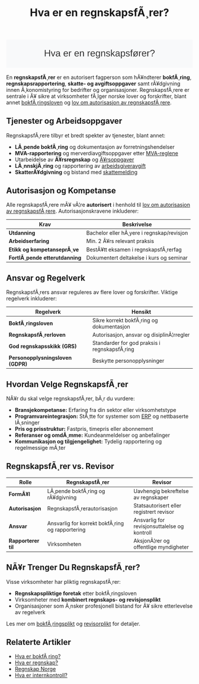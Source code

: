 ﻿---
title: "Hva er en regnskapsfÃ¸rer?"
meta_title: "Hva er en regnskapsfÃ¸rer?"
meta_description: '![Hva er en regnskapsfÃ¸rer?](hva-er-en-regnskapsforer-image.svg)'
slug: hva-er-en-regnskapsforer
type: blog
layout: pages/single
---

![Hva er en regnskapsfÃ¸rer?](hva-er-en-regnskapsforer-image.svg)

En **regnskapsfÃ¸rer** er en autorisert fagperson som hÃ¥ndterer **bokfÃ¸ring**, **regnskapsrapportering**, **skatte- og avgiftsoppgaver** samt rÃ¥dgivning innen Ã¸konomistyring for bedrifter og organisasjoner. RegnskapsfÃ¸rere er sentrale i Ã¥ sikre at virksomheter fÃ¸lger norske lover og forskrifter, blant annet [bokfÃ¸ringsloven](/blogs/regnskap/hva-er-bokforingsloven "Hva er BokfÃ¸ringsloven? Komplett Guide til Norsk BokfÃ¸ringslovgivning") og [lov om autorisasjon av regnskapsfÃ¸rere](/blogs/regnskap/lov-om-autorisasjon-av-regnskapsforere "Lov om autorisasjon av regnskapsfÃ¸rere").

## Tjenester og Arbeidsoppgaver

RegnskapsfÃ¸rere tilbyr et bredt spekter av tjenester, blant annet:

* **LÃ¸pende bokfÃ¸ring** og dokumentasjon av forretningshendelser
* **MVA-rapportering** og merverdiavgiftsoppgaver etter [MVA-reglene](/blogs/regnskap/hva-er-moms-mva "Hva er Moms (MVA)? Veiledning til Merverdiavgift i Norge")
* Utarbeidelse av **Ã¥rsregnskap** og [Ã¥rsoppgaver](/blogs/regnskap/hva-er-aarsoppgave "Hva er Ã…rsoppgave? Guide til Regnskapsavslutning")
* **LÃ¸nnskjÃ¸ring** og rapportering av [arbeidsgiveravgift](/blogs/regnskap/hva-er-arbeidsgiveravgift "Hva er Arbeidsgiveravgift? Komplett Guide til Norske Avgifter")
* **SkatterÃ¥dgivning** og bistand med [skattemelding](/blogs/regnskap/skattemelding "Skattemelding: Frister og Krav for Norske Bedrifter")

## Autorisasjon og Kompetanse

Alle regnskapsfÃ¸rere mÃ¥ vÃ¦re **autorisert** i henhold til [lov om autorisasjon av regnskapsfÃ¸rere](/blogs/regnskap/lov-om-autorisasjon-av-regnskapsforere "Lov om autorisasjon av regnskapsfÃ¸rere"). Autorisasjonskravene inkluderer:

| Krav                       | Beskrivelse                             |
|----------------------------|-----------------------------------------|
| **Utdanning**              | Bachelor eller hÃ¸yere i regnskap/revisjon |
| **Arbeidserfaring**        | Min. 2 Ã¥rs relevant praksis             |
| **Etikk og kompetanseprÃ¸ve** | BestÃ¥tt eksamen i regnskapsfÃ¸rerfag      |
| **FortlÃ¸pende etterutdanning** | Dokumentert deltakelse i kurs og seminar |

## Ansvar og Regelverk

RegnskapsfÃ¸rers ansvar reguleres av flere lover og forskrifter. Viktige regelverk inkluderer:

| Regelverk                        | Hensikt                                 |
|----------------------------------|-----------------------------------------|
| **BokfÃ¸ringsloven**              | Sikre korrekt bokfÃ¸ring og dokumentasjon |
| **RegnskapsfÃ¸rerloven**          | Autorisasjon, ansvar og disiplinÃ¦rregler |
| **God regnskapsskikk (GRS)**     | Standarder for god praksis i regnskapsfÃ¸ring |
| **Personopplysningsloven (GDPR)**| Beskytte personopplysninger             |

## Hvordan Velge RegnskapsfÃ¸rer

NÃ¥r du skal velge regnskapsfÃ¸rer, bÃ¸r du vurdere:

* **Bransjekompetanse:** Erfaring fra din sektor eller virksomhetstype
* **Programvareintegrasjon:** StÃ¸tte for systemer som [ERP](/blogs/regnskap/hva-er-erp-system "Hva er ERP-system? Komplett Guide til ERP i Norske Bedrifter") og nettbaserte lÃ¸sninger
* **Pris og prisstruktur:** Fastpris, timepris eller abonnement
* **Referanser og omdÃ¸mme:** Kundeanmeldelser og anbefalinger
* **Kommunikasjon og tilgjengelighet:** Tydelig rapportering og regelmessige mÃ¸ter

## RegnskapsfÃ¸rer vs. Revisor

| Rolle                  | RegnskapsfÃ¸rer                             | Revisor                                     |
|------------------------|--------------------------------------------|----------------------------------------------|
| **FormÃ¥l**             | LÃ¸pende bokfÃ¸ring og rÃ¥dgivning            | Uavhengig bekreftelse av regnskaper          |
| **Autorisasjon**       | RegnskapsfÃ¸rerautorisasjon                | Statsautorisert eller registrert revisor     |
| **Ansvar**             | Ansvarlig for korrekt bokfÃ¸ring og rapportering | Ansvarlig for revisjonsuttalelse og kontroll |
| **Rapporterer til**    | Virksomheten                               | AksjonÃ¦rer og offentlige myndigheter         |

## NÃ¥r Trenger Du RegnskapsfÃ¸rer?

Visse virksomheter har pliktig regnskapsfÃ¸rer:

* **Regnskapspliktige foretak** etter bokfÃ¸ringsloven
* Virksomheter med **kombinert regnskaps- og revisjonsplikt**
* Organisasjoner som Ã¸nsker profesjonell bistand for Ã¥ sikre etterlevelse av regelverk

Les mer om [bokfÃ¸ringsplikt](/blogs/regnskap/hva-er-bokforingsplikt "Hva er BokfÃ¸ringsplikt?") og [revisorplikt](/blogs/regnskap/hva-er-revisor "Hva er Revisor? Guide til Revisjonsplikt") for detaljer.

## Relaterte Artikler

* [Hva er bokfÃ¸ring?](/blogs/regnskap/hva-er-bokforing "Hva er BokfÃ¸ring? Grunnleggende Prinsipper og Prosesser")
* [Hva er regnskap?](/blogs/regnskap/hva-er-regnskap "Hva er Regnskap? En komplett guide")
* [Regnskap Norge](/blogs/regnskap/regnskap-norge "Regnskap Norge â€“ Bransjeorganisasjon for RegnskapsfÃ¸rere og RegnskapsbyrÃ¥er")
* [Hva er internkontroll?](/blogs/regnskap/hva-er-internkontroll "Hva er Internkontroll? Systemer og Prosesser for Risikostyring")
